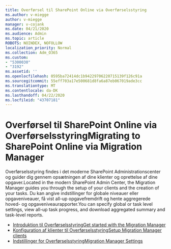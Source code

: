 ```yaml
---
title: Overførsel til SharePoint Online via Overførselsstyring
ms.author: v-miegge
author: v-miegge
manager: v-cojank
ms.date: 04/21/2020
ms.audience: Admin
ms.topic: article
ROBOTS: NOINDEX, NOFOLLOW
localization_priority: Normal
ms.collection: Adm_O365
ms.custom:
- "5300030"
- "3192"
ms.assetid: ''
ms.openlocfilehash: 0595ba72414dc1b94229706220715139f126c91a
ms.sourcegitcommit: 55eff703a17e500681d8fa6a87eb067019ade3cc
ms.translationtype: MT
ms.contentlocale: da-DK
ms.lasthandoff: 04/22/2020
ms.locfileid: "43707181"
---
```

# <a name="migrating-to-sharepoint-online-via-migration-manager"></a><span data-ttu-id="6a90b-102">Overførsel til SharePoint Online via Overførselsstyring</span><span class="sxs-lookup"><span data-stu-id="6a90b-102">Migrating to SharePoint Online via Migration Manager</span></span>

<span data-ttu-id="6a90b-103">Overførselsstyring findes i det moderne SharePoint Administrationscenter og guider dig gennem opsætningen af dine klienter og oprettelse af dine opgaver.</span><span class="sxs-lookup"><span data-stu-id="6a90b-103">Located in the modern SharePoint Admin Center, the Migration Manager guides you through the setup of your clients and the creation of your tasks.</span></span> <span data-ttu-id="6a90b-104">Du kan angive indstillinger for globale niveauer eller opgaveniveauer, få vist all-up opgavefremdrift og hente aggregerede hoved- og opgaveniveaurapporter.</span><span class="sxs-lookup"><span data-stu-id="6a90b-104">You can specify global or task level settings, view all-up task progress, and download aggregated summary and task-level reports.</span></span>

* [<span data-ttu-id="6a90b-105">Introduktion til Overførselsstyring</span><span class="sxs-lookup"><span data-stu-id="6a90b-105">Get started with the Migration Manager</span></span>](https://docs.microsoft.com/sharepointmigration/mm-get-started)
* [<span data-ttu-id="6a90b-106">Konfiguration af klienter til Overførselsstyring</span><span class="sxs-lookup"><span data-stu-id="6a90b-106">Setup Migration Manager clients</span></span>](https://docs.microsoft.com/sharepointmigration/mm-setup-clients)
* [<span data-ttu-id="6a90b-107">Indstillinger for Overførselsstyring</span><span class="sxs-lookup"><span data-stu-id="6a90b-107">Migration Manager Settings</span></span>](https://docs.microsoft.com/sharepointmigration/mm-settings)